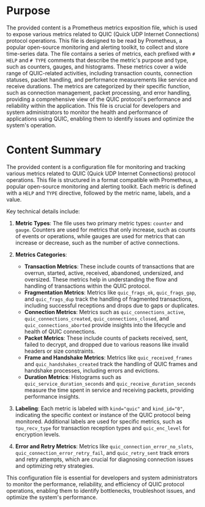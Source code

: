# Purpose
The provided content is a Prometheus metrics exposition file, which is used to expose various metrics related to QUIC (Quick UDP Internet Connections) protocol operations. This file is designed to be read by Prometheus, a popular open-source monitoring and alerting toolkit, to collect and store time-series data. The file contains a series of metrics, each prefixed with `# HELP` and `# TYPE` comments that describe the metric's purpose and type, such as counters, gauges, and histograms. These metrics cover a wide range of QUIC-related activities, including transaction counts, connection statuses, packet handling, and performance measurements like service and receive durations. The metrics are categorized by their specific function, such as connection management, packet processing, and error handling, providing a comprehensive view of the QUIC protocol's performance and reliability within the application. This file is crucial for developers and system administrators to monitor the health and performance of applications using QUIC, enabling them to identify issues and optimize the system's operation.
# Content Summary
The provided content is a configuration file for monitoring and tracking various metrics related to QUIC (Quick UDP Internet Connections) protocol operations. This file is structured in a format compatible with Prometheus, a popular open-source monitoring and alerting toolkit. Each metric is defined with a `HELP` and `TYPE` directive, followed by the metric name, labels, and a value.

Key technical details include:

1. **Metric Types**: The file uses two primary metric types: `counter` and `gauge`. Counters are used for metrics that only increase, such as counts of events or operations, while gauges are used for metrics that can increase or decrease, such as the number of active connections.

2. **Metrics Categories**:
   - **Transaction Metrics**: These include counts of transactions that are overrun, started, active, received, abandoned, undersized, and oversized. These metrics help in understanding the flow and handling of transactions within the QUIC protocol.
   - **Fragmentation Metrics**: Metrics like `quic_frags_ok`, `quic_frags_gap`, and `quic_frags_dup` track the handling of fragmented transactions, including successful receptions and drops due to gaps or duplicates.
   - **Connection Metrics**: Metrics such as `quic_connections_active`, `quic_connections_created`, `quic_connections_closed`, and `quic_connections_aborted` provide insights into the lifecycle and health of QUIC connections.
   - **Packet Metrics**: These include counts of packets received, sent, failed to decrypt, and dropped due to various reasons like invalid headers or size constraints.
   - **Frame and Handshake Metrics**: Metrics like `quic_received_frames` and `quic_handshakes_created` track the handling of QUIC frames and handshake processes, including errors and evictions.
   - **Duration Metrics**: Histograms such as `quic_service_duration_seconds` and `quic_receive_duration_seconds` measure the time spent in service and receiving packets, providing performance insights.

3. **Labeling**: Each metric is labeled with `kind="quic"` and `kind_id="0"`, indicating the specific context or instance of the QUIC protocol being monitored. Additional labels are used for specific metrics, such as `tpu_recv_type` for transaction reception types and `quic_enc_level` for encryption levels.

4. **Error and Retry Metrics**: Metrics like `quic_connection_error_no_slots`, `quic_connection_error_retry_fail`, and `quic_retry_sent` track errors and retry attempts, which are crucial for diagnosing connection issues and optimizing retry strategies.

This configuration file is essential for developers and system administrators to monitor the performance, reliability, and efficiency of QUIC protocol operations, enabling them to identify bottlenecks, troubleshoot issues, and optimize the system's performance.
